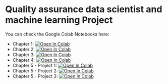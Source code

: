# Quality assurance data scientist and machine learning Project


You can check the Google Colab Notebooks here:
  * Chapter 1: [![Open In Colab](https://colab.research.google.com/assets/colab-badge.svg)](https://colab.research.google.com/github/alinemati45/Quality-assurance-data-scientist-and-machine-learning/blob/main/Chapter%201.ipynb)
  * Chapter 2: [![Open In Colab](https://colab.research.google.com/assets/colab-badge.svg)](https://colab.research.google.com/github/alinemati45/Quality-assurance-data-scientist-and-machine-learning/blob/main/Chapter%202.ipynb)
  * Chapter 3: [![Open In Colab](https://colab.research.google.com/assets/colab-badge.svg)](https://colab.research.google.com/github/alinemati45/Quality-assurance-data-scientist-and-machine-learning/blob/main/Chapter%203.ipynb)
  * Chapter 4: [![Open In Colab](https://colab.research.google.com/assets/colab-badge.svg)](https://colab.research.google.com/github/alinemati45/Quality-assurance-data-scientist-and-machine-learning/blob/main/Chapter%204.ipynb)
  * Chapter 5 - Project 1: [![Open In Colab](https://colab.research.google.com/assets/colab-badge.svg)](https://colab.research.google.com/github/alinemati45/Quality-assurance-data-scientist-and-machine-learning/blob/main/Chapter%205%20-%20Project%201.ipynb)  
  * Chapter 5 - Project 2: [![Open In Colab](https://colab.research.google.com/assets/colab-badge.svg)](https://colab.research.google.com/github/alinemati45/Quality-assurance-data-scientist-and-machine-learning/blob/main/Chapter%205%20-%20Project%202.ipynb)  
  * Chapter 5 - Project 3: [![Open In Colab](https://colab.research.google.com/assets/colab-badge.svg)](https://colab.research.google.com/github/alinemati45/Quality-assurance-data-scientist-and-machine-learning/blob/main/Chapter%205%20-%20Project%203.ipynb)  
